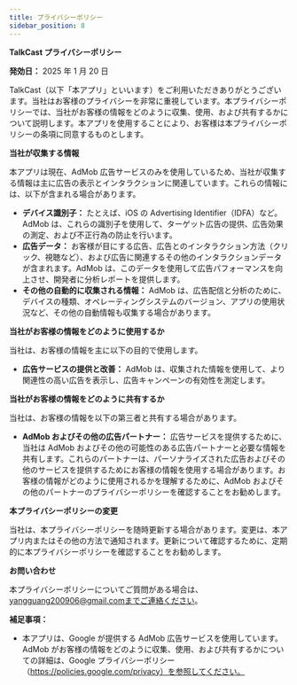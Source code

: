 ```yaml
---
title: プライバシーポリシー
sidebar_position: 8
---
```


**TalkCast プライバシーポリシー**

**発効日：** 2025 年 1 月 20 日

TalkCast（以下「本アプリ」といいます）をご利用いただきありがとうございます。当社はお客様のプライバシーを非常に重視しています。本プライバシーポリシーでは、当社がお客様の情報をどのように収集、使用、および共有するかについて説明します。本アプリを使用することにより、お客様は本プライバシーポリシーの条項に同意するものとします。

**当社が収集する情報**

本アプリは現在、AdMob 広告サービスのみを使用しているため、当社が収集する情報は主に広告の表示とインタラクションに関連しています。これらの情報には、以下が含まれる場合があります。

- **デバイス識別子：** たとえば、iOS の Advertising Identifier（IDFA）など。AdMob は、これらの識別子を使用して、ターゲット広告の提供、広告効果の測定、および不正行為の防止を行います。
- **広告データ：** お客様が目にする広告、広告とのインタラクション方法（クリック、視聴など）、および広告に関連するその他のインタラクションデータが含まれます。AdMob は、このデータを使用して広告パフォーマンスを向上させ、開発者に分析レポートを提供します。
- **その他の自動的に収集される情報：** AdMob は、広告配信と分析のために、デバイスの種類、オペレーティングシステムのバージョン、アプリの使用状況など、その他の自動情報も収集する場合があります。

**当社がお客様の情報をどのように使用するか**

当社は、お客様の情報を主に以下の目的で使用します。

- **広告サービスの提供と改善：** AdMob は、収集された情報を使用して、より関連性の高い広告を表示し、広告キャンペーンの有効性を測定します。

**当社がお客様の情報をどのように共有するか**

当社は、お客様の情報を以下の第三者と共有する場合があります。

- **AdMob およびその他の広告パートナー：** 広告サービスを提供するために、当社は AdMob およびその他の可能性のある広告パートナーと必要な情報を共有します。これらのパートナーは、パーソナライズされた広告およびその他のサービスを提供するためにお客様の情報を使用する場合があります。お客様の情報がどのように使用されるかを理解するために、AdMob およびその他のパートナーのプライバシーポリシーを確認することをお勧めします。

**本プライバシーポリシーの変更**

当社は、本プライバシーポリシーを随時更新する場合があります。変更は、本アプリ内またはその他の方法で通知されます。更新について確認するために、定期的に本プライバシーポリシーを確認することをお勧めします。

**お問い合わせ**

本プライバシーポリシーについてご質問がある場合は、yangguang200906@gmail.comまでご連絡ください。

**補足事項：**

- 本アプリは、Google が提供する AdMob 広告サービスを使用しています。AdMob がお客様の情報をどのように収集、使用、および共有するかについての詳細は、Google プライバシーポリシー（https://policies.google.com/privacy）を参照してください。
